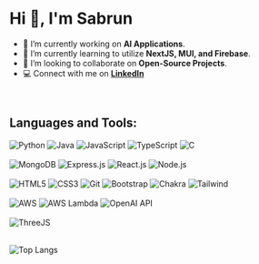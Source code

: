 <h1 align="left">Hi 👋, I'm Sabrun</h1>

  - 🔭 I’m currently working on **AI Applications**.
  - 🌱 I’m currently learning to utilize **NextJS, MUI, and Firebase**.
  - 👯 I’m looking to collaborate on **Open-Source Projects**.
  - :computer: Connect with me on **[LinkedIn](https://www.linkedin.com/in/sabrun/)**


<br/>

<h2 align="left">Languages and Tools:</h2>
<div>
  <img  alt="Python" src ="https://img.shields.io/badge/Python-14354C?style=for-the-badge&logo=python&logoColor=white"/>
  <img  alt="Java" src ="https://img.shields.io/badge/Java-ED8B00?style=for-the-badge&logo=openjdk&logoColor=white"/>
  <img  alt="JavaScript" src="https://img.shields.io/badge/JavaScript-%23323330.svg?style=for-the-badge&logo=javascript&logoColor=white"/>
  <img  alt="TypeScript" src="https://img.shields.io/badge/TypeScript-007ACC?style=for-the-badge&logo=typescript&logoColor=white"/>
  <img alt="C" src="https://img.shields.io/badge/C-00599C?style=for-the-badge&logo=c&logoColor=white"/>
</div>

<br/>

<div>
  <img  alt="MongoDB" src="https://img.shields.io/badge/MongoDB-4EA94B?style=for-the-badge&logo=mongodb&logoColor=white"/>
  <img  alt="Express.js" src="https://img.shields.io/badge/Express.js-404D59?style=for-the-badge"/>
  <img  alt="React.js" src="https://img.shields.io/badge/React-20232A?style=for-the-badge&logo=react&logoColor=61DAFB"/>
  <img  alt="Node.js" src="https://img.shields.io/badge/Node.js-43853D?style=for-the-badge&logo=node.js&logoColor=white"/>
</div>

<br/>

<div>
  <img  alt="HTML5" src="https://img.shields.io/badge/html5-%23E34F26.svg?style=for-the-badge&logo=html5&logoColor=white"/>
  <img  alt="CSS3" src="https://img.shields.io/badge/css3-%231572B6.svg?style=for-the-badge&logo=css3&logoColor=white"/>
  <img  alt="Git" src="https://img.shields.io/badge/-Git-F05032?style=for-the-badge&logo=git&logoColor=white"/>
  <img  alt="Bootstrap" src ="https://img.shields.io/badge/Bootstrap-563D7C?style=for-the-badge&logo=bootstrap&logoColor=white"/>
  <img alt="Chakra" src="https://img.shields.io/badge/chakra-%234ED1C5.svg?style=for-the-badge&logo=chakraui&logoColor=white"/>
  <img alt="Tailwind" src="https://img.shields.io/badge/Tailwind_CSS-38B2AC?style=for-the-badge&logo=tailwind-css&logoColor=white"/>


  
  
<!--   <img  alt="Markdown" src ="https://img.shields.io/badge/Markdown-000000?style=for-the-badge&logo=markdown&logoColor=white" alt="Markdown Logo" /> -->
</div>

<br/>
  <div>
    <img alt="AWS" src="https://img.shields.io/badge/Amazon_AWS-232F3E?style=for-the-badge&logo=amazon-aws&logoColor=white"/>
    <img alt="AWS Lambda" src="https://img.shields.io/badge/AWS%20Lambda-FF9900.svg?style=for-the-badge&logo=AWS-Lambda&logoColor=white"/>
    <img alt="OpenAI API" src="https://img.shields.io/badge/OpenAI-412991.svg?style=for-the-badge&logo=OpenAI&logoColor=white"/>
  </div>

<br/>
  
  <div>
    <img alt="ThreeJS" src="https://img.shields.io/badge/ThreeJs-black?style=for-the-badge&logo=three.js&logoColor=white"/>
  </div>
  
<br/>

![Top Langs](https://github-readme-stats.vercel.app/api/top-langs/?username=SabrunTheDev&hide_progress=true&theme=tokyonight&border_color=2e4058)

<!--
**SabrunTheDev/SabrunTheDev** is a ✨ _special_ ✨ repository because its `README.md` (this file) appears on your GitHub profile.

Here are some ideas to get you started:

- 🔭 I’m currently working on ...
- 🌱 I’m currently learning ...
- 👯 I’m looking to collaborate on ...
- 🤔 I’m looking for help with ...
- 💬 Ask me about ...
- 📫 How to reach me: ...
- 😄 Pronouns: ...
- ⚡ Fun fact: ...
-->
